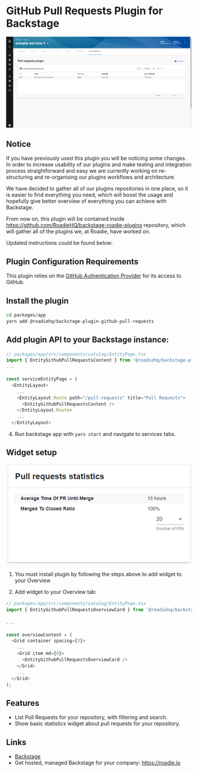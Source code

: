 # GitHub Pull Requests Plugin for Backstage

![a list of pull requests in the GitHub Pull Requests](https://raw.githubusercontent.com/RoadieHQ/backstage-plugin-github-pull-requests/main/docs/list-of-pull-requests-and-stats-tab-view.png)


## Notice

If you have previously used this plugin you will be noticing some changes. In order to increase usability of our plugins and make testing and integration process straightforward and easy we are currently working on re-structuring and re-organising our plugins workflows and architecture.

We have decided to gather all of our plugins repositories in one place, so it is easier to find everything you need, which will boost the usage and hopefully give better overview of everything you can achieve with Backstage.

From now on, this plugin will be contained inside https://github.com/RoadieHQ/backstage-roadie-plugins repository, which will gather all of the plugins we, at Roadie, have worked on.

Updated instructions could be found below:

## Plugin Configuration Requirements

This plugin relies on the [GitHub Authentication Provider](https://backstage.io/docs/auth/github/provider) for its access to GitHub.

## Install the plugin

```bash
cd packages/app
yarn add @roadiehq/backstage-plugin-github-pull-requests
```

## Add plugin API to your Backstage instance:

```ts
// packages/app/src/components/catalog/EntityPage.tsx
import { EntityGithubPullRequestsContent } from '@roadiehq/backstage-plugin-github-pull-requests';
...

const serviceEntityPage = (
  <EntityLayout>
    ...
    <EntityLayout.Route path="/pull-requests" title="Pull Requests">
      <EntityGithubPullRequestsContent />
    </EntityLayout.Route>
    ...
  </EntityLayout>
```

4. Run backstage app with `yarn start` and navigate to services tabs.

## Widget setup

![a list of pull requests in the GitHub Pull Requests](https://raw.githubusercontent.com/RoadieHQ/backstage-plugin-github-pull-requests/main/docs/github-pullrequests-widget.png)

1. You must install plugin by following the steps above to add widget to your Overview

2. Add widget to your Overview tab:

```ts
// packages/app/src/components/catalog/EntityPage.tsx
import { EntityGithubPullRequestsOverviewCard } from '@roadiehq/backstage-plugin-github-pull-requests';

...

const overviewContent = (
  <Grid container spacing={3}>
    ...
    <Grid item md={6}>
      <EntityGithubPullRequestsOverviewCard />
    </Grid>
    ...
  </Grid>
);

```

## Features

- List Pull Requests for your repository, with filtering and search.
- Show basic statistics widget about pull requests for your repository.

## Links

- [Backstage](https://backstage.io)
- Get hosted, managed Backstage for your company: https://roadie.io
